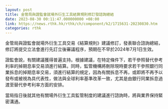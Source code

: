 ```yaml
---
layout: post
title: 金管局與證監會就場外衍生工具結算規則修訂發諮詢總結
date: 2023-08-30 00:11:47.000000000 +08:00
link: https://news.rthk.hk/rthk/ch/component/k2/1715631-20230830.htm
categories: rthk
---
```


金管局與證監會就場外衍生工具交易《結算規則》建議修訂，發表聯合諮詢總結，修訂將提交立法會進行先訂立後審議程序，預期在不早於2024年7月1日生效。

證監會說，有關建議獲得普遍支持。根據建議，在特定條件下，若干參照替代參考利率的掉期息率交易須進行結算。同時，監管機構將刪除現時要求若干參照銀行同業拆息的掉期息率交易，須進行結算的規定，因為有關拆息不再，或即將不再予以發布或被視為具代表性，做法與全球利率基準改革一致，尤其是由銀行同業拆息過渡至替代參考利率方面的安排。

當局指日後就其他有關場外衍生工具監管制度的建議進行諮詢時，將與業界保持緊密溝通。
